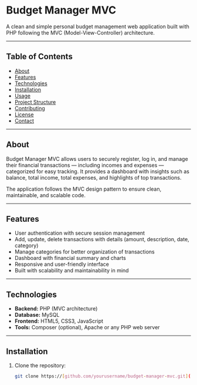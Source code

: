 # Budget Manager MVC

A clean and simple personal budget management web application built with PHP following the MVC (Model-View-Controller) architecture.

---

## Table of Contents

- [About](#about)
- [Features](#features)
- [Technologies](#technologies)
- [Installation](#installation)
- [Usage](#usage)
- [Project Structure](#project-structure)
- [Contributing](#contributing)
- [License](#license)
- [Contact](#contact)

---

## About

Budget Manager MVC allows users to securely register, log in, and manage their financial transactions — including incomes and expenses — categorized for easy tracking. It provides a dashboard with insights such as balance, total income, total expenses, and highlights of top transactions.

The application follows the MVC design pattern to ensure clean, maintainable, and scalable code.

---

## Features

- User authentication with secure session management
- Add, update, delete transactions with details (amount, description, date, category)
- Manage categories for better organization of transactions
- Dashboard with financial summary and charts
- Responsive and user-friendly interface
- Built with scalability and maintainability in mind

---

## Technologies

- **Backend:** PHP (MVC architecture)
- **Database:** MySQL
- **Frontend:** HTML5, CSS3, JavaScript
- **Tools:** Composer (optional), Apache or any PHP web server

---

## Installation

1. Clone the repository:

   ```bash
   git clone https://[github.com/yourusername/budget-manager-mvc.git](https://github.com/Farahelhadiq/budget-manager-mvc/)

